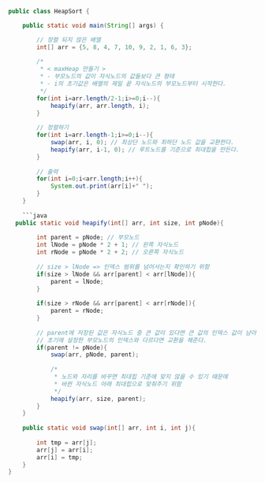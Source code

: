 ```java
public class HeapSort {

	public static void main(String[] args) {

		// 정렬 되지 않은 배열
        int[] arr = {5, 8, 4, 7, 10, 9, 2, 1, 6, 3};
        
		/* 
		 * < maxHeap 만들기 >
		 * - 부모노드의 값이 자식노드의 값들보다 큰 형태
		 * - i의 초기값은 배열의 제일 끝 자식노드의 부모노드부터 시작한다.
		 */
		for(int i=arr.length/2-1;i>=0;i--){
			heapify(arr, arr.length, i);
		}
		
		// 정렬하기
		for(int i=arr.length-1;i>=0;i--){			
			swap(arr, i, 0); // 최상단 노드와 최하단 노드 값을 교환한다.
			heapify(arr, i-1, 0); // 루트노드를 기준으로 최대힙을 만든다.
		}
        
        // 출력
        for(int i=0;i<arr.length;i++){
        	System.out.print(arr[i]+" ");
        }
	}
	
	```java
  public static void heapify(int[] arr, int size, int pNode){
		
		int parent = pNode; // 부모노드
		int lNode = pNode * 2 + 1; // 왼쪽 자식노드
		int rNode = pNode * 2 + 2; // 오른쪽 자식노드
		
		// size > lNode => 인덱스 범위를 넘어서는지 확인하기 위함
		if(size > lNode && arr[parent] < arr[lNode]){
			parent = lNode;
		}
		
		if(size > rNode && arr[parent] < arr[rNode]){
			parent = rNode;
		}
		
		// parent에 저장된 값은 자식노드 중 큰 값이 있다면 큰 값의 인덱스 값이 남아있을 것이다.
		// 초기에 설정한 부모노드의 인덱스와 다르다면 교환을 해준다.
		if(parent != pNode){
			swap(arr, pNode, parent);
			
			/* 
			 * 노드와 자리를 바꾸면 최대힙 기준에 맞지 않을 수 있기 때문에 
			 * 바뀐 자식노드 아래 최대힙으로 맞춰주기 위함
			 */
			heapify(arr, size, parent); 
		}
	}
	
	public static void swap(int[] arr, int i, int j){
		
		int tmp = arr[j];
		arr[j] = arr[i];
		arr[i] = tmp;
	}
}
```
